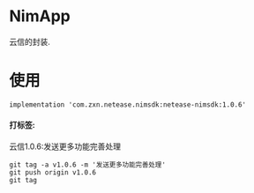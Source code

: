 # NimApp
云信的封装.

# 使用
```
implementation 'com.zxn.netease.nimsdk:netease-nimsdk:1.0.6'
```

#### 打标签:

云信1.0.6:发送更多功能完善处理
```
git tag -a v1.0.6 -m '发送更多功能完善处理'
git push origin v1.0.6
git tag
```